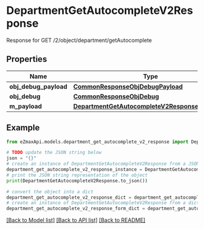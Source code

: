 # DepartmentGetAutocompleteV2Response

Response for GET /2/object/department/getAutocomplete

## Properties

Name | Type | Description | Notes
------------ | ------------- | ------------- | -------------
**obj_debug_payload** | [**CommonResponseObjDebugPayload**](CommonResponseObjDebugPayload.md) |  | 
**obj_debug** | [**CommonResponseObjDebug**](CommonResponseObjDebug.md) |  | [optional] 
**m_payload** | [**DepartmentGetAutocompleteV2ResponseMPayload**](DepartmentGetAutocompleteV2ResponseMPayload.md) |  | 

## Example

```python
from eZmaxApi.models.department_get_autocomplete_v2_response import DepartmentGetAutocompleteV2Response

# TODO update the JSON string below
json = "{}"
# create an instance of DepartmentGetAutocompleteV2Response from a JSON string
department_get_autocomplete_v2_response_instance = DepartmentGetAutocompleteV2Response.from_json(json)
# print the JSON string representation of the object
print(DepartmentGetAutocompleteV2Response.to_json())

# convert the object into a dict
department_get_autocomplete_v2_response_dict = department_get_autocomplete_v2_response_instance.to_dict()
# create an instance of DepartmentGetAutocompleteV2Response from a dict
department_get_autocomplete_v2_response_form_dict = department_get_autocomplete_v2_response.from_dict(department_get_autocomplete_v2_response_dict)
```
[[Back to Model list]](../README.md#documentation-for-models) [[Back to API list]](../README.md#documentation-for-api-endpoints) [[Back to README]](../README.md)


